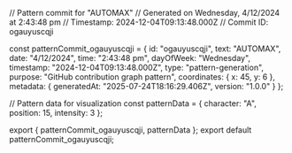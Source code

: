// Pattern commit for "AUTOMAX"
// Generated on Wednesday, 4/12/2024 at 2:43:48 pm
// Timestamp: 2024-12-04T09:13:48.000Z
// Commit ID: ogauyuscqji

const patternCommit_ogauyuscqji = {
  id: "ogauyuscqji",
  text: "AUTOMAX",
  date: "4/12/2024",
  time: "2:43:48 pm",
  dayOfWeek: "Wednesday",
  timestamp: "2024-12-04T09:13:48.000Z",
  type: "pattern-generation",
  purpose: "GitHub contribution graph pattern",
  coordinates: {
    x: 45,
    y: 6
  },
  metadata: {
    generatedAt: "2025-07-24T18:16:29.406Z",
    version: "1.0.0"
  }
};

// Pattern data for visualization
const patternData = {
  character: "A",
  position: 15,
  intensity: 3
};

export { patternCommit_ogauyuscqji, patternData };
export default patternCommit_ogauyuscqji;
